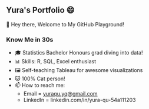 ## Yura's Portfolio 😄

👋 Hey there, Welcome to My GitHub Playground!

### Know Me in 30s

- 🎓 Statistics Bachelor Honours grad diving into data!
- 📊 Skills: R, SQL, Excel enthusiast 
- 🖼️ Self-teaching Tableau for awesome visualizations
- 🐱 100% Cat person! 
- 📫 How to reach me:
  - Email = yuraqu.yq@gmail.com
  - LinkedIn = linkedin.com/in/yura-qu-54a111203


